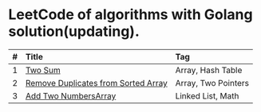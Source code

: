 # LeetCode of algorithms with Golang solution(updating).

| #    | Title                                      | Tag                                      |
| :--- | :----------------------------------------- | :--------------------------------------- |
| 1    | [Two Sum][001]                             | Array, Hash Table                        |
| 2    | [Remove Duplicates from Sorted Array][002] | Array, Two Pointers                      |
| 3    | [Add Two NumbersArray][003]                | Linked List, Math                        |


[001]: https://github.com/hundredlee/LeetCode-Golang/tree/master/lesson/001
[002]: https://github.com/hundredlee/LeetCode-Golang/tree/master/lesson/002
[003]: https://github.com/hundredlee/LeetCode-Golang/tree/master/lesson/003